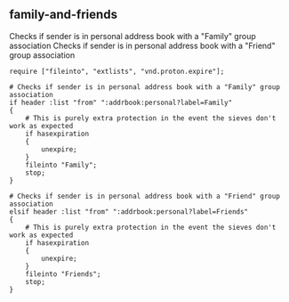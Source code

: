 ## family-and-friends

 Checks if sender is in personal address book with a "Family" group association 
 Checks if sender is in personal address book with a "Friend" group association 

~~~sieve
require ["fileinto", "extlists", "vnd.proton.expire"];  

# Checks if sender is in personal address book with a "Family" group association 
if header :list "from" ":addrbook:personal?label=Family"   
{
    # This is purely extra protection in the event the sieves don't work as expected
    if hasexpiration
    {
        unexpire;
    }    
    fileinto "Family";
    stop;
}

# Checks if sender is in personal address book with a "Friend" group association 
elsif header :list "from" ":addrbook:personal?label=Friends"   
{
    # This is purely extra protection in the event the sieves don't work as expected
    if hasexpiration
    {
        unexpire;
    }    
    fileinto "Friends";
    stop;
}
~~~
